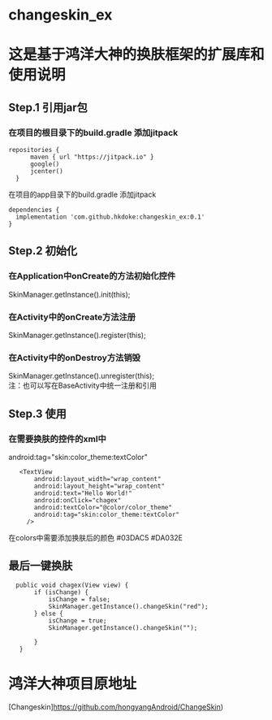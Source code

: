 # changeskin_ex

这是基于鸿洋大神的换肤框架的扩展库和使用说明
===
## Step.1 引用jar包
 ### 在项目的根目录下的build.gradle 添加jitpack
  ```  
 repositories {
        maven { url "https://jitpack.io" }
        google()
        jcenter()
    }
  ```  
 在项目的app目录下的build.gradle 添加jitpack   
 ```  
 dependencies {
   implementation 'com.github.hkdoke:changeskin_ex:0.1'
} 
```  

## Step.2 初始化
### 在Application中onCreate的方法初始化控件
  SkinManager.getInstance().init(this);
### 在Activity中的onCreate方法注册
 SkinManager.getInstance().register(this);
### 在Activity中的onDestroy方法销毁
  SkinManager.getInstance().unregister(this);  
   注：也可以写在BaseActivity中统一注册和引用
   
## Step.3 使用
 ### 在需要换肤的控件的xml中
  android:tag="skin:color_theme:textColor"

 ```  
    <TextView
        android:layout_width="wrap_content"
        android:layout_height="wrap_content"
        android:text="Hello World!"
        android:onClick="chagex"
        android:textColor="@color/color_theme"
        android:tag="skin:color_theme:textColor"
      />
 ```  
在colors中需要添加换肤后的颜色
  <color name="color_theme">#03DAC5</color>
  <color name="color_theme_red">#DA032E</color>      

## 最后一键换肤
 ```  
   public void chagex(View view) {
        if (isChange) {
            isChange = false;
            SkinManager.getInstance().changeSkin("red");
        } else {
            isChange = true;
            SkinManager.getInstance().changeSkin("");

        }
    }  
 ```  
 # 鸿洋大神项目原地址
 [Changeskin]https://github.com/hongyangAndroid/ChangeSkin)

